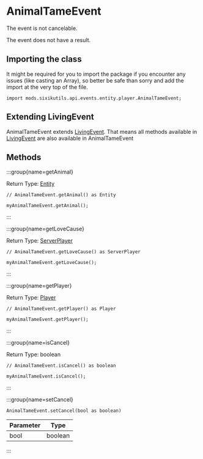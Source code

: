 # AnimalTameEvent

The event is not cancelable.

The event does not have a result.

## Importing the class

It might be required for you to import the package if you encounter any issues (like casting an Array), so better be safe than sorry and add the import at the very top of the file.
```zenscript
import mods.sixikutils.api.events.entity.player.AnimalTameEvent;
```


## Extending LivingEvent

AnimalTameEvent extends [LivingEvent](/forge/api/event/entity/LivingEvent). That means all methods available in [LivingEvent](/forge/api/event/entity/LivingEvent) are also available in AnimalTameEvent

## Methods

:::group{name=getAnimal}

Return Type: [Entity](/mods/sixikutils/utils/entity/ExpandEntity)

```zenscript
// AnimalTameEvent.getAnimal() as Entity

myAnimalTameEvent.getAnimal();
```

:::

:::group{name=getLoveCause}

Return Type: [ServerPlayer](/vanilla/api/entity/type/player/ServerPlayer)

```zenscript
// AnimalTameEvent.getLoveCause() as ServerPlayer

myAnimalTameEvent.getLoveCause();
```

:::

:::group{name=getPlayer}

Return Type: [Player](/mods/sixikutils/curios/player/Player)

```zenscript
// AnimalTameEvent.getPlayer() as Player

myAnimalTameEvent.getPlayer();
```

:::

:::group{name=isCancel}

Return Type: boolean

```zenscript
// AnimalTameEvent.isCancel() as boolean

myAnimalTameEvent.isCancel();
```

:::

:::group{name=setCancel}

```zenscript
AnimalTameEvent.setCancel(bool as boolean)
```

| Parameter |  Type   |
|-----------|---------|
| bool      | boolean |


:::


